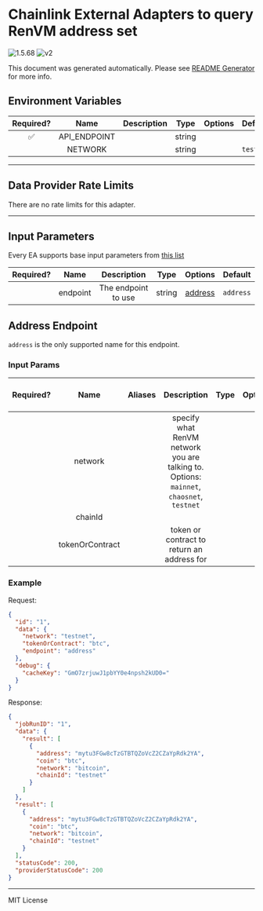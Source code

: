 # Chainlink External Adapters to query RenVM address set

![1.5.68](https://img.shields.io/github/package-json/v/smartcontractkit/external-adapters-js?filename=packages/sources/renvm-address-set/package.json) ![v2](https://img.shields.io/badge/framework%20version-v2-blueviolet)

This document was generated automatically. Please see [README Generator](../../scripts#readme-generator) for more info.

## Environment Variables

| Required? |     Name     | Description |  Type  | Options |  Default  |
| :-------: | :----------: | :---------: | :----: | :-----: | :-------: |
|    ✅     | API_ENDPOINT |             | string |         |           |
|           |   NETWORK    |             | string |         | `testnet` |

---

## Data Provider Rate Limits

There are no rate limits for this adapter.

---

## Input Parameters

Every EA supports base input parameters from [this list](../../core/bootstrap#base-input-parameters)

| Required? |   Name   |     Description     |  Type  |           Options            |  Default  |
| :-------: | :------: | :-----------------: | :----: | :--------------------------: | :-------: |
|           | endpoint | The endpoint to use | string | [address](#address-endpoint) | `address` |

## Address Endpoint

`address` is the only supported name for this endpoint.

### Input Params

| Required? |      Name       | Aliases |                                       Description                                        | Type | Options |  Default  | Depends On | Not Valid With |
| :-------: | :-------------: | :-----: | :--------------------------------------------------------------------------------------: | :--: | :-----: | :-------: | :--------: | :------------: |
|           |     network     |         | specify what RenVM network you are talking to. Options: `mainnet`, `chaosnet`, `testnet` |      |         | `testnet` |            |                |
|           |     chainId     |         |                                                                                          |      |         |           |            |                |
|           | tokenOrContract |         |                        token or contract to return an address for                        |      |         |           |            |                |

### Example

Request:

```json
{
  "id": "1",
  "data": {
    "network": "testnet",
    "tokenOrContract": "btc",
    "endpoint": "address"
  },
  "debug": {
    "cacheKey": "GmO7zrjuwJ1pbYY0e4npsh2kUD0="
  }
}
```

Response:

```json
{
  "jobRunID": "1",
  "data": {
    "result": [
      {
        "address": "mytu3FGw8cTzGTBTQZoVcZ2CZaYpRdk2YA",
        "coin": "btc",
        "network": "bitcoin",
        "chainId": "testnet"
      }
    ]
  },
  "result": [
    {
      "address": "mytu3FGw8cTzGTBTQZoVcZ2CZaYpRdk2YA",
      "coin": "btc",
      "network": "bitcoin",
      "chainId": "testnet"
    }
  ],
  "statusCode": 200,
  "providerStatusCode": 200
}
```

---

MIT License
